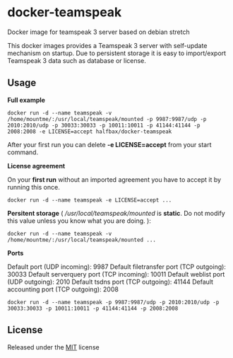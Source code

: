 # docker-teamspeak
Docker image for teamspeak 3 server
based on debian stretch

This docker images provides a Teamspeak 3 server with self-update mechanism on startup. Due to persistent storage it is easy to import/export Teamspeak 3 data such as database or license.

## Usage

**Full example**

```
docker run -d --name teamspeak -v /home/mountme/:/usr/local/teamspeak/mounted -p 9987:9987/udp -p 2010:2010/udp -p 30033:30033 -p 10011:10011 -p 41144:41144 -p 2008:2008 -e LICENSE=accept halfbax/docker-teamspeak
```
After your first run you can delete **-e LICENSE=accept** from your start command.


**License agreement**

On your **first run** without an imported agreement you have to accept it by running this once.
```
docker run -d --name teamspeak -e LICENSE=accept ...
```

**Persitent storage** 
( */usr/local/teamspeak/mounted* is **static**. Do not modify this value unless you know what you are doing. ):
```
docker run -d --name teamspeak -v /home/mountme/:/usr/local/teamspeak/mounted ...
```


**Ports**

Default port (UDP incoming): 9987
Default filetransfer port (TCP outgoing): 30033
Default serverquery port (TCP incoming): 10011
Default weblist port (UDP outgoing): 2010
Default tsdns port (TCP outgoing): 41144
Default accounting port (TCP outgoing): 2008

```
docker run -d --name teamspeak -p 9987:9987/udp -p 2010:2010/udp -p 30033:30033 -p 10011:10011 -p 41144:41144 -p 2008:2008
```

## License

Released under the [MIT](LICENSE) license
